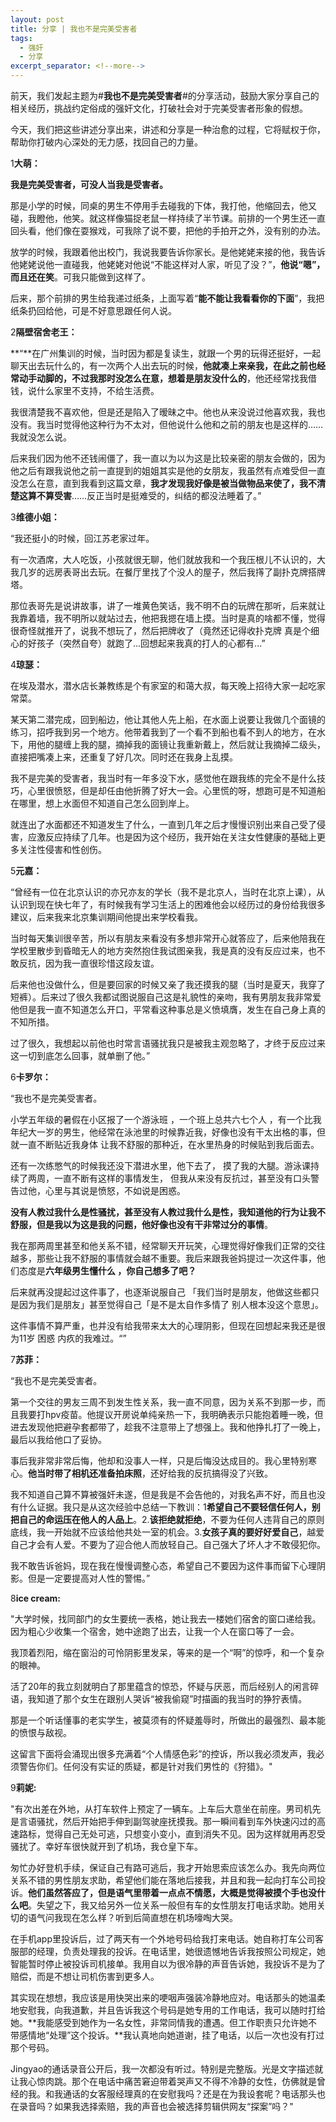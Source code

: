 ```yaml
---
layout: post
title: 分享 | 我也不是完美受害者
tags:
  - 强奸
  - 分享
excerpt_separator: <!--more-->
---
```


前天，我们发起主题为#**我也不是完美受害者**#的分享活动，鼓励大家分享自己的相关经历，挑战约定俗成的强奸文化，打破社会对于完美受害者形象的假想。

今天，我们把这些讲述分享出来，讲述和分享是一种治愈的过程，它将赋权于你，帮助你打破内心深处的无力感，找回自己的力量。

<!--more-->

1**大萌：**

**我是完美受害者，可没人当我是受害者。**

那是小学的时候，同桌的男生不停用手去碰我的下体，我打他，他缩回去，他又碰，我瞪他，他笑。就这样像猫捉老鼠一样持续了半节课。前排的一个男生还一直回头看，他们像在耍猴戏，可我除了说不要，把他的手拍开之外，没有别的办法。

放学的时候，我跟着他出校门，我说我要告诉你家长。是他姥姥来接的他，我告诉他姥姥说他一直碰我，他姥姥对他说“不能这样对人家，听见了没？”，**他说“嗯”，而且还在笑**。可我只能做到这样了。

后来，那个前排的男生给我递过纸条，上面写着“**能不能让我看看你的下面**”，我把纸条扔回给他，可是不好意思跟任何人说。

2**隔壁宿舍老王：**

**“**在广州集训的时候，当时因为都是复读生，就跟一个男的玩得还挺好，一起聊天出去玩什么的，有一次两个人出去玩的时候，**他就凑上来亲我，在此之前也经常动手动脚的，不过我那时没怎么在意，想着是朋友没什么的**，他还经常找我借钱，说什么家里不支持，不给生活费。

我很清楚我不喜欢他，但是还是陷入了暧昧之中。他也从来没说过他喜欢我，我也没有。我当时觉得他这种行为不太对，但他说什么他和之前的朋友也是这样的……我就没怎么说。

后来我们因为他不还钱闹僵了，我一直以为以为这是比较亲密的朋友会做的，因为他之后有跟我说他之前一直提到的姐姐其实是他的女朋友，我虽然有点难受但一直没怎么在意，直到我看到这篇文章，**我才发现我好像是被当做物品来使了，我不清楚这算不算受害**……反正当时是挺难受的，纠结的都没法睡着了。”

3**维德小姐：**

“我还挺小的时候，回江苏老家过年。

有一次酒席，大人吃饭，小孩就很无聊，他们就放我和一个我压根儿不认识的，大我几岁的远房表哥出去玩。在餐厅里找了个没人的屋子，然后我㩐了副扑克牌搭牌塔。

那位表哥先是说讲故事，讲了一堆黄色笑话，我不明不白的玩牌在那听，后来就让我靠着墙，我不明所以就站过去，他把我摁在墙上摸。当时是真的啥都不懂，觉得很奇怪就推开了，说我不想玩了，然后把牌收了（竟然还记得收扑克牌 真是个细心的好孩子（突然自夸）就跑了...回想起来我真的打人的心都有...”



4**琼瑟：**

在埃及潜水，潜水店长兼教练是个有家室的和蔼大叔，每天晚上招待大家一起吃家常菜。

某天第二潜完成，回到船边，他让其他人先上船，在水面上说要让我做几个面镜的练习，招呼我到另一个地方。他带着我到了一个看不到船也看不到人的地方，在水下，用他的腿缠上我的腿，摘掉我的面镜让我重新戴上，然后就让我摘掉二级头，直接把嘴凑上来，还重复了好几次。同时还在我身上乱摸。

我不是完美的受害者，我当时有一年多没下水，感觉他在跟我练的完全不是什么技巧，心里很愤怒，但是却任由他折腾了好大一会。心里慌的呀，想跑可是不知道船在哪里，想上水面但不知道自己怎么回到岸上。

就连出了水面都还不知道发生了什么，一直到几年之后才慢慢识别出来自己受了侵害，应激反应持续了几年。也是因为这个经历，我开始在关注女性健康的基础上更多关注性侵害和性创伤。


5**元嘉：**

“曾经有一位在北京认识的亦兄亦友的学长（我不是北京人，当时在北京上课），从认识到现在快七年了，有时候我有学习生活上的困难他会以经历过的身份给我很多建议，后来我来北京集训期间他提出来学校看我。

当时每天集训很辛苦，所以有朋友来看没有多想非常开心就答应了，后来他陪我在学校里散步到昏暗无人的地方突然抱住我试图亲我，我是真的没有反应过来，也不敢反抗，因为我一直很珍惜这段友谊。

后来他也没做什么，但是要回家的时候又亲了我还摸我的腿（当时是夏天，我穿了短裤）。后来过了很久我都试图说服自己这是礼貌性的亲吻，我有男朋友我非常爱他但是我一直不知道怎么开口，平常看这种事总是义愤填膺，发生在自己身上真的不知所措。

过了很久，我想起以前他也时常言语骚扰我只是被我主观忽略了，才终于反应过来这一切到底怎么回事，就单删了他。”

6**卡罗尔：**

“我也不是完美受害者。

小学五年级的暑假在小区报了一个游泳班 ，一个班上总共六七个人 ，有一个比我年纪大一岁的男生，他经常在泳池里的时候靠近我，好像也没有干太出格的事，但就一直不断贴近我身体 让我不舒服的那种近，在水里热身的时候贴到我后面去。

还有一次练憋气的时候我还没下潜进水里，他下去了， 摸了我的大腿。游泳课持续了两周，一直不断有这样的事情发生， 但我从来没有反抗过，甚至没有口头警告过他，心里与其说是愤怒，不如说是困惑。

**没有人教过我什么是性骚扰，甚至没有人教过我什么是性，我知道他的行为让我不舒服，但是我以为这是我的问题，他好像也没有干非常过分的事情**。

我在那两周里甚至和他关系不错，经常聊天开玩笑，心理觉得好像我们正常的交往越多，那些让我不舒服的事情就会越不重要。我后来跟我爸妈提过一次这件事，他们态度是**六年级男生懂什么 ，你自己想多了吧？**

后来就再没提起过这件事了，也逐渐说服自己 「我们当时是朋友，他做这些都只是因为我们是朋友」甚至觉得自己「是不是太自作多情了 别人根本没这个意思」。

这件事情不算严重，也并没有给我带来太大的心理阴影，但现在回想起来我还是很为11岁 困惑 内疚的我难过。“”

7**苏菲：**

“我也不是完美受害者。

第一个交往的男友三周不到发生性关系，我一直不同意，因为关系不到那一步，而且我要打hpv疫苗。他提议开房说单纯亲热一下，我明确表示只能抱着睡一晚，但进去发现他把避孕套都带了，趁我不注意带上了想强上。我和他挣扎打了一晚上，最后以我给他口了妥协。

事后我非常非常后悔，他却和没事人一样，只是后悔没达成目的。我心里特别寒心。**他当时带了相机还准备拍床照**，还好给我的反抗搞得没了兴致。

我不知道自己算不算被强奸未遂，但是我是不会告他的，对我名声不好，而且也没有什么证据。我只是从这次经验中总结一下教训：1**希望自己不要轻信任何人，别把自己的命运压在他人的人品上**。2.**该拒绝就拒绝**，不要为任何人违背自己的原则底线，我一开始就不应该给他共处一室的机会。3.**女孩子真的要好好爱自己**，越爱自己才会有人爱。不要为了迎合他人而放轻自己。自己强大了坏人才不敢侵犯你。

我不敢告诉爸妈，现在我在慢慢调整心态，希望自己不要因为这件事而留下心理阴影。但是一定要提高对人性的警惕。”

8**ice cream:**

"大学时候，找同部门的女生要统一表格，她让我去一楼她们宿舍的窗口递给我。因为粗心少收集一个宿舍，她中途跑了出去，让我一个人在窗口等了一会。

我顶着烈阳，缩在窗沿的可怜阴影里发呆，等来的是一个“啊”的惊呼，和一个复杂的眼神。

活了20年的我立刻就明白了那里蕴含的惊恐，怀疑与厌恶，而后经别人的闲言碎语，我知道了那个女生在跟别人哭诉“被我偷窥”时描画的我当时的狰狞表情。

那是一个听话懂事的老实学生，被莫须有的怀疑羞辱时，所做出的最强烈、最本能的愤恨与敌视。

这留言下面将会涌现出很多充满着“个人情感色彩”的控诉，所以我必须发声，我必须警告你们。任何没有实证的质疑，都是针对我们男性的《狩猎》。"

9**莉妮:**

"有次出差在外地，从打车软件上预定了一辆车。上车后大意坐在前座。男司机先是言语骚扰，然后开始把手伸到副驾驶座抚摸我。那一瞬间看到车外快速闪过的高速路标，觉得自己无处可逃，只想变小变小，直到消失不见。因为这样就用再忍受骚扰了。幸好车很快就开到了机场，我仓皇下车。

匆忙办好登机手续，保证自己有路可逃后，我才开始思索应该怎么办。我先向两位关系不错的男性朋友求助，希望他们能在落地后接我，并且和我一起向打车公司投诉。**他们虽然答应了，但是语气里带着一点点不情愿，大概是觉得被摸个手也没什么吧**。失望之下，我又给另外一位关系一般但有车的女性朋友打电话求助。她用关切的语气问我现在怎么样？听到后简直想在机场嚎啕大哭。

在手机app里投诉后，过了两天有一个外地号码给我打来电话。她自称打车公司客服部的经理，负责处理我的投诉。在电话里，她很遗憾地告诉我按照公司规定，她智能暂时停止被投诉司机接单。我用自以为很冷静的声音告诉她，我投诉不是为了赔偿，而是不想让司机伤害到更多人。

其实现在想想，我应该是用快哭出来的哽咽声强装冷静地应对。电话那头的她温柔地安慰我，向我道歉，并且告诉我这个号码是她专用的工作电话，我可以随时打给她。**我能感受到她作为一名女性，非常同情我的遭遇。但工作职责只允许她不带感情地“处理”这个投诉。**我认真地向她道谢，挂了电话，以后一次也没有打过那个号码。

Jingyao的通话录音公开后，我一次都没有听过。特别是完整版。光是文字描述就让我心惊肉跳。那个在电话中痛苦窘迫带着哭声又不得不冷静的女性，仿佛就是曾经的我。和我通话的女客服经理真的在安慰我吗？还是在为我设套呢？电话那头也在录音吗？如果我选择索赔，我的声音也会被选择剪辑供网友“探案”吗？"